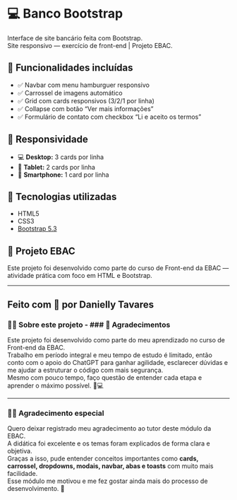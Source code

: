 # 💻 Banco Bootstrap

Interface de site bancário feita com Bootstrap.  
Site responsivo — exercício de front-end | Projeto EBAC.

## 📸 Funcionalidades incluídas

- ✅ Navbar com menu hamburguer responsivo
- ✅ Carrossel de imagens automático
- ✅ Grid com cards responsivos (3/2/1 por linha)
- ✅ Collapse com botão “Ver mais informações”
- ✅ Formulário de contato com checkbox “Li e aceito os termos”

## 📱 Responsividade

- 💻 **Desktop:** 3 cards por linha  
- 📱 **Tablet:** 2 cards por linha  
- 📱 **Smartphone:** 1 card por linha

## 🚀 Tecnologias utilizadas

- HTML5  
- CSS3  
- [Bootstrap 5.3](https://getbootstrap.com/)

## 🧠 Projeto EBAC

Este projeto foi desenvolvido como parte do curso de Front-end da EBAC — atividade prática com foco em HTML e Bootstrap.

---

Feito com 💙 por Danielly Tavares
---


### 🙋‍♀️ Sobre este projeto - ### 🤝 Agradecimentos

Este projeto foi desenvolvido como parte do meu aprendizado no curso de Front-end da EBAC.  
Trabalho em período integral e meu tempo de estudo é limitado, então conto com o apoio do ChatGPT para ganhar agilidade, 
esclarecer dúvidas e me ajudar a estruturar o código com mais segurança.  
Mesmo com pouco tempo, faço questão de entender cada etapa e aprender o máximo possível. 💪💻

---

### 👩‍🏫 Agradecimento especial

Quero deixar registrado meu agradecimento ao tutor deste módulo da EBAC.  
A didática foi excelente e os temas foram explicados de forma clara e objetiva.  
Graças a isso, pude entender conceitos importantes como **cards, carrossel, dropdowns, modais, navbar, abas e toasts** com muito mais facilidade.  
Esse módulo me motivou e me fez gostar ainda mais do processo de desenvolvimento. 💙



